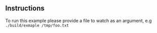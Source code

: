 ## Instructions

To run this example please provide a file to watch as an argument, e.g `./build/exmaple /tmp/foo.txt`
